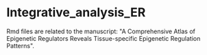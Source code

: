 # Integrative_analysis_ER

Rmd files are related to the manuscript: "A Comprehensive Atlas of Epigenetic Regulators Reveals Tissue-specific Epigenetic Regulation Patterns".

